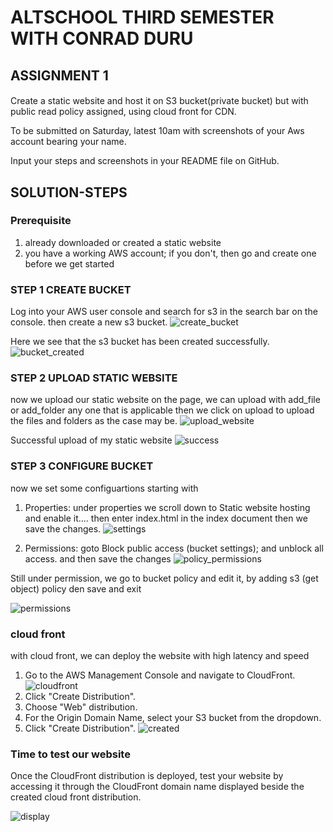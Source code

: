 # ALTSCHOOL THIRD SEMESTER WITH CONRAD DURU
## ASSIGNMENT 1
#### 
Create a static website and host it on S3 bucket(private bucket) but with public read policy assigned, using cloud front for CDN. 

To be submitted on Saturday, latest 10am with screenshots of your Aws account bearing your name. 

Input your steps and screenshots in your README file on GitHub.


## SOLUTION-STEPS
### Prerequisite
1. already downloaded or created a static website
2. you have a working AWS account; if you don't, then go and create one before we get started

### STEP 1  CREATE BUCKET
Log into your AWS user console and search for s3 in the search bar on the console. then create a new s3 bucket.
![create_bucket](1-create_bucket.png) 

Here we see that the s3 bucket has been created successfully.
![bucket_created](2-bucketcreated.png)

### STEP 2  UPLOAD STATIC WEBSITE
now we upload our static website on the page, we can upload with add_file or add_folder any one that is applicable then we click on upload to upload the files and folders as the case may be.
![upload_website](3-uploadwebsite.png)

Successful upload of my static website
![success](4a-successfulupload.png)

### STEP 3  CONFIGURE BUCKET
now we set some configuartions starting with 
1. Properties: under properties we scroll down to Static website hosting and enable it.... then enter index.html in the index document then we save the changes.
![settings](5a-staticwebsitesettings.png)

2. Permissions: goto Block public access (bucket settings); and unblock all access. and then save the changes
![policy_permissions](5b-policyadded.png)

Still under permission, we go to bucket policy and edit it, by adding s3 (get object) policy den save and exit

![permissions](4b-editpolicy.png)

### cloud front
with cloud front, we can deploy the website with high latency and speed
1. Go to the AWS Management Console and navigate to CloudFront.
![cloudfront](8a-createaCloudFront.png)
2. Click "Create Distribution".
3. Choose "Web" distribution.
4. For the Origin Domain Name, select your S3 bucket from the dropdown.
5. Click "Create Distribution".
![created](8b-cloudFrontCreatedSuccessfully.png)


### Time to test our website

Once the CloudFront distribution is deployed, test your website by accessing it through the CloudFront domain name displayed beside the created cloud front distribution.

![display](8c-cloudFrontDisplayonWebBrowser.png)


